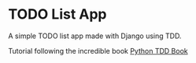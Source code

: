 # TODO List App

A simple TODO list app made with Django using TDD.

Tutorial following the incredible book [Python TDD Book](https://www.obeythetestinggoat.com/)
